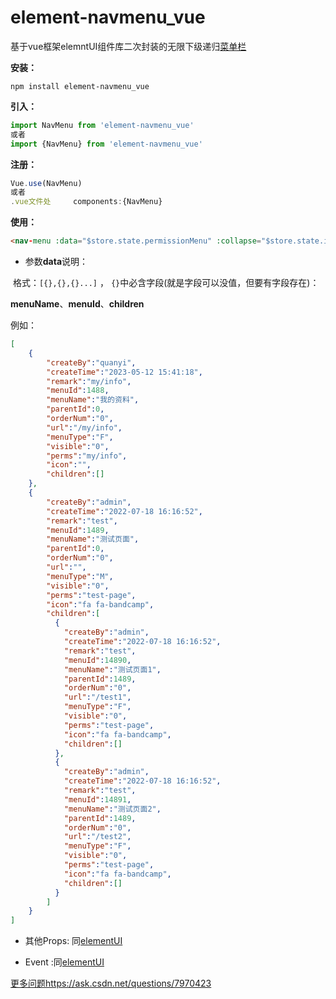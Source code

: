 # element-navmenu_vue
基于vue框架elemntUI组件库二次封装的无限下级递归[菜单栏](https://blog.csdn.net/qq_42618566/article/details/131323673)











**安装：**

```
npm install element-navmenu_vue
```

**引入：**

```javascript
import NavMenu from 'element-navmenu_vue'
或者
import {NavMenu} from 'element-navmenu_vue'
```


**注册：**

```javascript
Vue.use(NavMenu)
或者
.vue文件处     components:{NavMenu}
```

**使用：**

```html
<nav-menu :data="$store.state.permissionMenu" :collapse="$store.state.isCollapse" :default-active="$store.state.nowPage" />
```

- 参数**data**说明：

​       格式：`[{},{},{}...]` ， `{}`中必含字段(就是字段可以没值，但要有字段存在)：

​       **menuName**、**menuId**、**children**

  例如：

```json
[
    {
        "createBy":"quanyi",
        "createTime":"2023-05-12 15:41:18",
        "remark":"my/info",
        "menuId":1488,
        "menuName":"我的资料",
        "parentId":0,
        "orderNum":"0",
        "url":"/my/info",
        "menuType":"F",
        "visible":"0",
        "perms":"my/info",
        "icon":"",
        "children":[]
    },
    {
        "createBy":"admin",
        "createTime":"2022-07-18 16:16:52",
        "remark":"test",
        "menuId":1489,
        "menuName":"测试页面",
        "parentId":0,
        "orderNum":"0",
        "url":"",
        "menuType":"M",
        "visible":"0",
        "perms":"test-page",
        "icon":"fa fa-bandcamp",
        "children":[
          {
            "createBy":"admin",
            "createTime":"2022-07-18 16:16:52",
            "remark":"test",
            "menuId":14890,
            "menuName":"测试页面1",
            "parentId":1489,
            "orderNum":"0",
            "url":"/test1",
            "menuType":"F",
            "visible":"0",
            "perms":"test-page",
            "icon":"fa fa-bandcamp",
            "children":[]
          },
          {
            "createBy":"admin",
            "createTime":"2022-07-18 16:16:52",
            "remark":"test",
            "menuId":14891,
            "menuName":"测试页面2",
            "parentId":1489,
            "orderNum":"0",
            "url":"/test2",
            "menuType":"F",
            "visible":"0",
            "perms":"test-page",
            "icon":"fa fa-bandcamp",
            "children":[]
          }
        ]
    }
]
```





- 其他Props: 同[elementUI](https://element.eleme.cn/#/zh-CN/component/menu#menu-attribute)

- Event :同[elementUI](https://element.eleme.cn/#/zh-CN/component/menu#menu-events)





[更多问题https://ask.csdn.net/questions/7970423](https://ask.csdn.net/questions/7970423)







